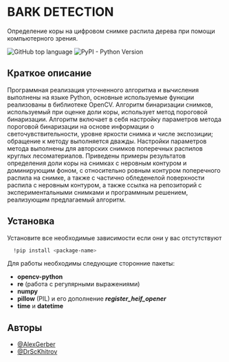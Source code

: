 
# BARK DETECTION

Определение коры на цифровом снимке распила дерева при помощи компьютерного зрения.



![GitHub top language](https://img.shields.io/github/languages/top/AlexGerberMOM/barkDetection_binary)
![PyPI - Python Version](https://img.shields.io/pypi/pyversions/opencv-python)



## Краткое описание

Программная реализация уточненного алгоритма и вычисления выполнены на языке Python, основные используемые функции реализованы в библиотеке OpenCV. Алгоритм бинаризации снимков, используемый при оценке доли коры, использует метод пороговой бинаризации. Алгоритм включает в себя настройку параметров метода пороговой бинаризации на основе информации о светочувствительности, уровне яркости снимка и числе экспозиции; обращение к методу выполняется дважды. Настройки параметров метода выполнены для авторских снимков поперечных распилов круглых лесоматериалов. Приведены примеры результатов определения доли коры на снимках с неровным контуром и доминирующим фоном, с относительно ровным контуром поперечного распила на снимке, а также с частично обледенелой поверхности распила с неровным контуром, а также ссылка на репозиторий с экспериментальными снимками и программным решением, реализующим предлагаемый алгоритм.
## Установка

Установите все необходимые зависимости если они у вас отстутствуют

```bash
  !pip install <package-name>
```

Для работы необходимы следующие сторонние пакеты:
 - **opencv-python**
 - **re** (работа с регулярными выражениями)
 - **numpy**
 - **pillow** (PIL) и его дополнение ***register_heif_opener***
 - **time** и **datetime**

    
## Авторы

- [@AlexGerber](https://github.com/AlexGerberMOM)
- [@DrScKhitrov](mailto:khedr@gmail.com)

